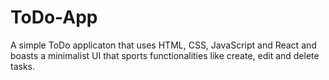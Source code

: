 # ToDo-App
A simple ToDo applicaton that uses HTML, CSS, JavaScript and React and boasts a minimalist UI that sports functionalities like create, edit and delete tasks. 
